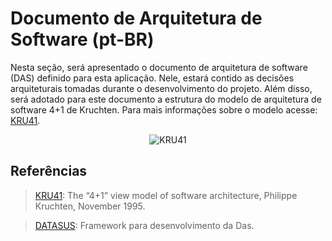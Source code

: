 # Documento de Arquitetura de Software (pt-BR)

Nesta seção, será apresentado o documento de arquitetura de software (DAS) definido para esta aplicação. Nele, estará contido as decisões arquiteturais tomadas durante o desenvolvimento do projeto. Além disso, será adotado para este documento a estrutura do modelo de arquitetura de software 4+1 de Kruchten. Para mais informações sobre o modelo acesse: [KRU41].

<p align="center">
  <img src="https://github.com/user-attachments/assets/417672ef-a2ef-419b-a53b-dab46726a978" alt="KRU41">
</p>

## Referências

> [KRU41]: The “4+1” view model of software architecture, Philippe Kruchten, November 1995.

>[DATASUS]: Framework para desenvolvimento da Das.

[KRU41]: http://www3.software.ibm.com/ibmdl/pub/software/rational/web/whitepapers/2003/Pbk4p1.pdf
[DATASUS]: https://datasus.saude.gov.br/wp-content/uploads/2019/12/Documento-de-arquitetura-de-software.docx#:~:text=Este%20documento%20fornece%20uma%20vis%C3%A3o,tomadas%20em%20rela%C3%A7%C3%A3o%20ao%20sistema.
